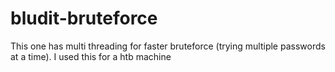 # bludit-bruteforce

This one has multi threading for faster bruteforce (trying multiple passwords at a time). I used this for a htb machine
